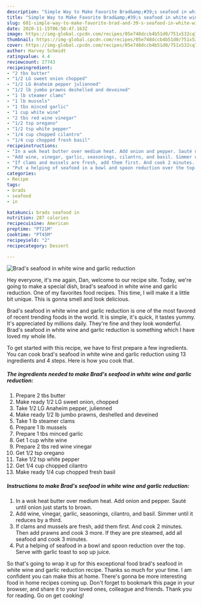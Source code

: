 ```yaml
---
description: "Simple Way to Make Favorite Brad&amp;#39;s seafood in white wine and garlic reduction"
title: "Simple Way to Make Favorite Brad&amp;#39;s seafood in white wine and garlic reduction"
slug: 601-simple-way-to-make-favorite-brad-and-39-s-seafood-in-white-wine-and-garlic-reduction
date: 2020-11-15T06:50:47.163Z
image: https://img-global.cpcdn.com/recipes/05e748dccb4b51d0/751x532cq70/brads-seafood-in-white-wine-and-garlic-reduction-recipe-main-photo.jpg
thumbnail: https://img-global.cpcdn.com/recipes/05e748dccb4b51d0/751x532cq70/brads-seafood-in-white-wine-and-garlic-reduction-recipe-main-photo.jpg
cover: https://img-global.cpcdn.com/recipes/05e748dccb4b51d0/751x532cq70/brads-seafood-in-white-wine-and-garlic-reduction-recipe-main-photo.jpg
author: Harvey Schmidt
ratingvalue: 4.4
reviewcount: 27743
recipeingredient:
- "2 tbs butter"
- "1/2 LG sweet onion chopped"
- "1/2 LG Anaheim pepper julienned"
- "1/2 lb jumbo prawns deshelled and deveined"
- "1 lb steamer clams"
- "1 lb mussels"
- "1 tbs minced garlic"
- "1 cup white wine"
- "2 tbs red wine vinegar"
- "1/2 tsp oregano"
- "1/2 tsp white pepper"
- "1/4 cup chopped cilantro"
- "1/4 cup chopped fresh basil"
recipeinstructions:
- "In a wok heat butter over medium heat. Add onion and pepper. Sauté until onion just starts to brown."
- "Add wine, vinegar, garlic, seasonings, cilantro, and basil. Simmer until it reduces by a third."
- "If clams and mussels are fresh, add them first. And cook 2 minutes. Then add prawns and cook 3 more. If they are pre steamed, add all seafood and cook 3 minutes."
- "Put a helping of seafood in a bowl and spoon reduction over the top. Serve with garlic toast to sop up juice."
categories:
- Recipe
tags:
- brads
- seafood
- in

katakunci: brads seafood in 
nutrition: 287 calories
recipecuisine: American
preptime: "PT21M"
cooktime: "PT45M"
recipeyield: "2"
recipecategory: Dessert

---
```



![Brad&#39;s seafood in white wine and garlic reduction](https://img-global.cpcdn.com/recipes/05e748dccb4b51d0/751x532cq70/brads-seafood-in-white-wine-and-garlic-reduction-recipe-main-photo.jpg)

Hey everyone, it's me again, Dan, welcome to our recipe site. Today, we're going to make a special dish, brad&#39;s seafood in white wine and garlic reduction. One of my favorites food recipes. This time, I will make it a little bit unique. This is gonna smell and look delicious.

Brad&#39;s seafood in white wine and garlic reduction is one of the most favored of recent trending foods in the world. It is simple, it's quick, it tastes yummy. It's appreciated by millions daily. They're fine and they look wonderful. Brad&#39;s seafood in white wine and garlic reduction is something which I have loved my whole life.




To get started with this recipe, we have to first prepare a few ingredients. You can cook brad&#39;s seafood in white wine and garlic reduction using 13 ingredients and 4 steps. Here is how you cook that.

<!--inarticleads1-->

##### The ingredients needed to make Brad&#39;s seafood in white wine and garlic reduction:

1. Prepare 2 tbs butter
1. Make ready 1/2 LG sweet onion, chopped
1. Take 1/2 LG Anaheim pepper, julienned
1. Make ready 1/2 lb jumbo prawns, deshelled and deveined
1. Take 1 lb steamer clams
1. Prepare 1 lb mussels
1. Prepare 1 tbs minced garlic
1. Get 1 cup white wine
1. Prepare 2 tbs red wine vinegar
1. Get 1/2 tsp oregano
1. Take 1/2 tsp white pepper
1. Get 1/4 cup chopped cilantro
1. Make ready 1/4 cup chopped fresh basil




<!--inarticleads2-->

##### Instructions to make Brad&#39;s seafood in white wine and garlic reduction:

1. In a wok heat butter over medium heat. Add onion and pepper. Sauté until onion just starts to brown.
1. Add wine, vinegar, garlic, seasonings, cilantro, and basil. Simmer until it reduces by a third.
1. If clams and mussels are fresh, add them first. And cook 2 minutes. Then add prawns and cook 3 more. If they are pre steamed, add all seafood and cook 3 minutes.
1. Put a helping of seafood in a bowl and spoon reduction over the top. Serve with garlic toast to sop up juice.




So that's going to wrap it up for this exceptional food brad&#39;s seafood in white wine and garlic reduction recipe. Thanks so much for your time. I am confident you can make this at home. There's gonna be more interesting food in home recipes coming up. Don't forget to bookmark this page in your browser, and share it to your loved ones, colleague and friends. Thank you for reading. Go on get cooking!

